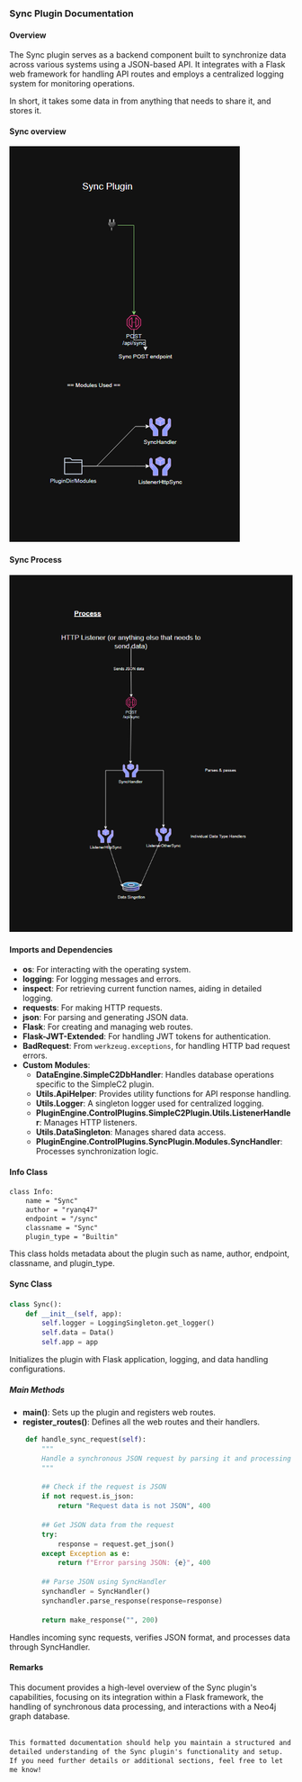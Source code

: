 ### Sync Plugin Documentation

#### Overview
The Sync plugin serves as a backend component built to synchronize data across various systems using a JSON-based API. It integrates with a Flask web framework for handling API routes and employs a centralized logging system for monitoring operations. 

In short, it takes some data in from anything that needs to share it, and stores it. 

#### Sync overview
![](../../../../../Images/Server/Plugins/Sync/sync_plugin_overview.png)


#### Sync Process
![](../../../../../Images/Server/Plugins/Sync/sync_plugin_process.png)

#### Imports and Dependencies
- **os**: For interacting with the operating system.
- **logging**: For logging messages and errors.
- **inspect**: For retrieving current function names, aiding in detailed logging.
- **requests**: For making HTTP requests.
- **json**: For parsing and generating JSON data.
- **Flask**: For creating and managing web routes.
- **Flask-JWT-Extended**: For handling JWT tokens for authentication.
- **BadRequest**: From `werkzeug.exceptions`, for handling HTTP bad request errors.
- **Custom Modules**:
  - **DataEngine.SimpleC2DbHandler**: Handles database operations specific to the SimpleC2 plugin.
  - **Utils.ApiHelper**: Provides utility functions for API response handling.
  - **Utils.Logger**: A singleton logger used for centralized logging.
  - **PluginEngine.ControlPlugins.SimpleC2Plugin.Utils.ListenerHandler**: Manages HTTP listeners.
  - **Utils.DataSingleton**: Manages shared data access.
  - **PluginEngine.ControlPlugins.SyncPlugin.Modules.SyncHandler**: Processes synchronization logic.


#### Info Class
```
class Info:
    name = "Sync"
    author = "ryanq47"
    endpoint = "/sync"
    classname = "Sync"
    plugin_type = "Builtin"
```
This class holds metadata about the plugin such as name, author, endpoint, classname, and plugin_type.

#### Sync Class
```python
class Sync():
    def __init__(self, app):
        self.logger = LoggingSingleton.get_logger()
        self.data = Data()
        self.app = app
```
Initializes the plugin with Flask application, logging, and data handling configurations.

##### Main Methods
- **main()**: Sets up the plugin and registers web routes.
- **register_routes()**: Defines all the web routes and their handlers.

```python
    def handle_sync_request(self):
        """
        Handle a synchronous JSON request by parsing it and processing through SyncHandler.
        """

        ## Check if the request is JSON
        if not request.is_json:
            return "Request data is not JSON", 400

        ## Get JSON data from the request
        try:
            response = request.get_json()
        except Exception as e:
            return f"Error parsing JSON: {e}", 400

        ## Parse JSON using SyncHandler
        synchandler = SyncHandler()
        synchandler.parse_response(response=response)

        return make_response("", 200)
```
Handles incoming sync requests, verifies JSON format, and processes data through SyncHandler.

#### Remarks
This document provides a high-level overview of the Sync plugin's capabilities, focusing on its integration within a Flask framework, the handling of synchronous data processing, and interactions with a Neo4j graph database.
```

This formatted documentation should help you maintain a structured and detailed understanding of the Sync plugin's functionality and setup. If you need further details or additional sections, feel free to let me know!